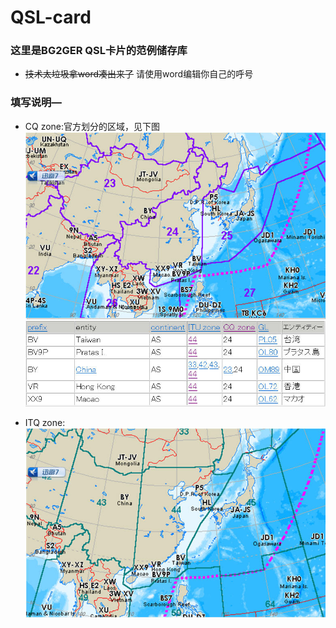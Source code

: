 # QSL-card
### 这里是BG2GER QSL卡片的范例储存库
- ~~技术太垃圾拿word凑出来了~~
请使用word编辑你自己的呼号
### 填写说明—
- CQ zone:官方划分的区域，见下图
  ![](picture/1.jpg)
  ![](picture/2.jpg)
 
- ITQ zone:
  ![](picture/3.jpg)
